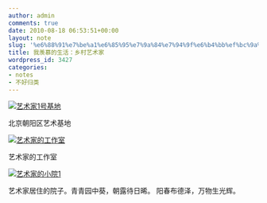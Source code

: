 ```yaml
---
author: admin
comments: true
date: 2010-08-18 06:53:51+00:00
layout: note
slug: '%e6%88%91%e7%be%a1%e6%85%95%e7%9a%84%e7%94%9f%e6%b4%bb%ef%bc%9a%e4%b9%a1%e6%9d%91%e8%89%ba%e6%9c%af%e5%ae%b6'
title: 我羡慕的生活：乡村艺术家
wordpress_id: 3427
categories:
- notes
- 不好归类
---
```


[![艺术家1号基地](http://www.baibanbao.net/file/595b531e6dd6_AA30/1_thumb.jpg)](http://www.baibanbao.net/file/595b531e6dd6_AA30/1.jpg)

 

北京朝阳区艺术基地

 

[![艺术家的工作室](http://www.baibanbao.net/file/595b531e6dd6_AA30/_thumb.jpg)](http://www.baibanbao.net/file/595b531e6dd6_AA30/986b4c7830dc.jpg)

 

艺术家的工作室

 

[![艺术家的小院1](http://www.baibanbao.net/file/595b531e6dd6_AA30/1_thumb_3.jpg)](http://www.baibanbao.net/file/595b531e6dd6_AA30/1_3.jpg)

 

艺术家居住的院子。青青园中葵，朝露待日晞。 阳春布德泽，万物生光辉。
